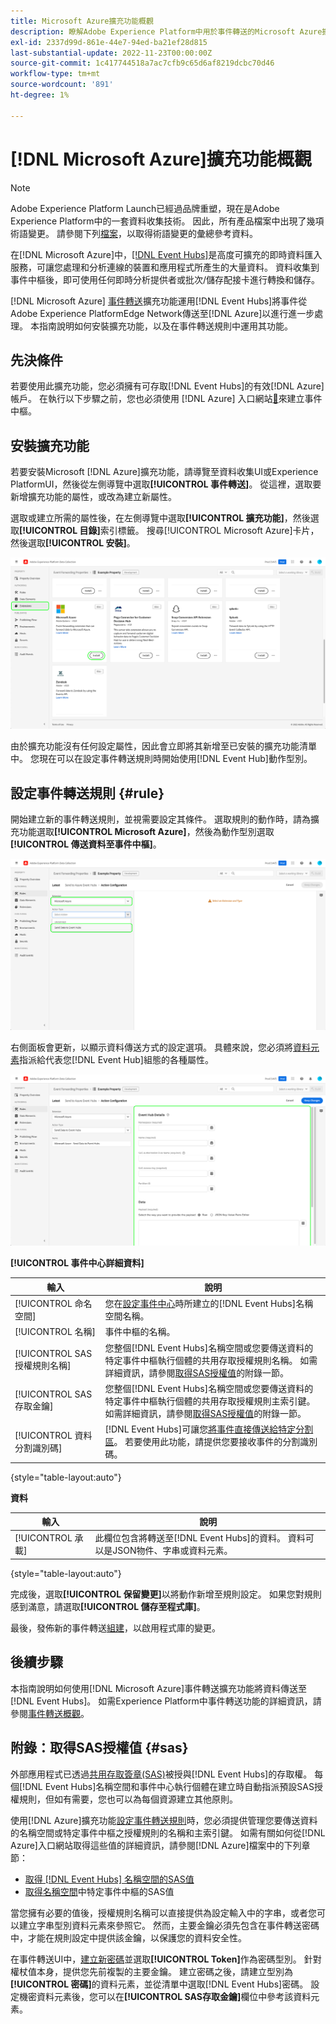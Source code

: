 ```yaml
---
title: Microsoft Azure擴充功能概觀
description: 瞭解Adobe Experience Platform中用於事件轉送的Microsoft Azure擴充功能。
exl-id: 2337d99d-861e-44e7-94ed-ba21ef28d815
last-substantial-update: 2022-11-23T00:00:00Z
source-git-commit: 1c417744518a7ac7cfb9c65d6af8219dcbc70d46
workflow-type: tm+mt
source-wordcount: '891'
ht-degree: 1%

---
```


# [!DNL Microsoft Azure]擴充功能概觀

>[!NOTE]
>
>Adobe Experience Platform Launch已經過品牌重塑，現在是Adobe Experience Platform中的一套資料收集技術。 因此，所有產品檔案中出現了幾項術語變更。 請參閱下列[檔案](../../../term-updates.md)，以取得術語變更的彙總參考資料。

在[!DNL Microsoft Azure]中，[[!DNL Event Hubs]](https://azure.microsoft.com/en-us/products/event-hubs/#overview)是高度可擴充的即時資料匯入服務，可讓您處理和分析連線的裝置和應用程式所產生的大量資料。 資料收集到事件中樞後，即可使用任何即時分析提供者或批次/儲存配接卡進行轉換和儲存。

[!DNL Microsoft Azure] [事件轉送](../../../ui/event-forwarding/overview.md)擴充功能運用[!DNL Event Hubs]將事件從Adobe Experience PlatformEdge Network傳送至[!DNL Azure]以進行進一步處理。 本指南說明如何安裝擴充功能，以及在事件轉送規則中運用其功能。

## 先決條件

若要使用此擴充功能，您必須擁有可存取[!DNL Event Hubs]的有效[!DNL Azure]帳戶。 在執行以下步驟之前，您也必須使用 [!DNL Azure] 入口網站[&#128279;](https://learn.microsoft.com/en-us/azure/event-hubs/event-hubs-create)來建立事件中樞。

## 安裝擴充功能

若要安裝Microsoft [!DNL Azure]擴充功能，請導覽至資料收集UI或Experience PlatformUI，然後從左側導覽中選取&#x200B;**[!UICONTROL 事件轉送]**。 從這裡，選取要新增擴充功能的屬性，或改為建立新屬性。

選取或建立所需的屬性後，在左側導覽中選取&#x200B;**[!UICONTROL 擴充功能]**，然後選取&#x200B;**[!UICONTROL 目錄]**&#x200B;索引標籤。 搜尋[!UICONTROL Microsoft Azure]卡片，然後選取&#x200B;**[!UICONTROL 安裝]**。

![正在資料收集UI中為[!UICONTROL Microsoft Azure]擴充功能選取[!UICONTROL 安裝]按鈕。](../../../images/extensions/server/azure/install.png)

由於擴充功能沒有任何設定屬性，因此會立即將其新增至已安裝的擴充功能清單中。 您現在可以在設定事件轉送規則時開始使用[!DNL Event Hub]動作型別。

## 設定事件轉送規則 {#rule}

開始建立新的事件轉送規則，並視需要設定其條件。 選取規則的動作時，請為擴充功能選取&#x200B;**[!UICONTROL Microsoft Azure]**，然後為動作型別選取&#x200B;**[!UICONTROL 傳送資料至事件中樞]**。

![正在為資料收集UI中的規則選取[!UICONTROL 傳送資料至事件中樞]動作型別。](../../../images/extensions/server/azure/select-action-type.png)

右側面板會更新，以顯示資料傳送方式的設定選項。 具體來說，您必須將[資料元素](../../../ui/managing-resources/data-elements.md)指派給代表您[!DNL Event Hub]組態的各種屬性。

![ UI中顯示的[!UICONTROL 傳送資料至事件中樞]動作型別的組態選項。](../../../images/extensions/server/azure/event-hub-details.png)

**[!UICONTROL 事件中心詳細資料]**

| 輸入 | 說明 |
| --- | --- |
| [!UICONTROL 命名空間] | 您在[設定事件中心](https://learn.microsoft.com/en-us/azure/event-hubs/event-hubs-create#create-an-event-hubs-namespace)時所建立的[!DNL Event Hubs]名稱空間名稱。 |
| [!UICONTROL 名稱] | 事件中樞的名稱。 |
| [!UICONTROL SAS授權規則名稱] | 您整個[!DNL Event Hubs]名稱空間或您要傳送資料的特定事件中樞執行個體的共用存取授權規則名稱。 如需詳細資訊，請參閱[取得SAS授權值](#sas)的附錄一節。 |
| [!UICONTROL SAS存取金鑰] | 您整個[!DNL Event Hubs]名稱空間或您要傳送資料的特定事件中樞執行個體的共用存取授權規則主索引鍵。 如需詳細資訊，請參閱[取得SAS授權值](#sas)的附錄一節。 |
| [!UICONTROL 資料分割識別碼] | [!DNL Event Hubs]可讓您[將事件直接傳送給特定分割區](https://learn.microsoft.com/en-us/azure/architecture/reference-architectures/event-hubs/partitioning-in-event-hubs-and-kafka)。 若要使用此功能，請提供您要接收事件的分割識別碼。 |

{style="table-layout:auto"}

**資料**

| 輸入 | 說明 |
| --- | --- |
| [!UICONTROL 承載] | 此欄位包含將轉送至[!DNL Event Hubs]的資料。 資料可以是JSON物件、字串或資料元素。 |

{style="table-layout:auto"}

完成後，選取&#x200B;**[!UICONTROL 保留變更]**&#x200B;以將動作新增至規則設定。 如果您對規則感到滿意，請選取&#x200B;**[!UICONTROL 儲存至程式庫]**。

最後，發佈新的事件轉送[組建](../../../ui/publishing/builds.md)，以啟用程式庫的變更。

## 後續步驟

本指南說明如何使用[!DNL Microsoft Azure]事件轉送擴充功能將資料傳送至[!DNL Event Hubs]。 如需Experience Platform中事件轉送功能的詳細資訊，請參閱[事件轉送概觀](../../../ui/event-forwarding/overview.md)。

## 附錄：取得SAS授權值 {#sas}

外部應用程式已透過[共用存取簽章(SAS)](https://learn.microsoft.com/en-us/azure/event-hubs/authorize-access-shared-access-signature)被授與[!DNL Event Hubs]的存取權。 每個[!DNL Event Hubs]名稱空間和事件中心執行個體在建立時自動指派預設SAS授權規則，但如有需要，您也可以為每個資源建立其他原則。

使用[!DNL Azure]擴充功能[設定事件轉送規則](#rule)時，您必須提供管理您要傳送資料的名稱空間或特定事件中樞之授權規則的名稱和主索引鍵。 如需有關如何從[!DNL Azure]入口網站取得這些值的詳細資訊，請參閱[!DNL Azure]檔案中的下列章節：

* [取得 [!DNL Event Hubs] 名稱空間的SAS值](https://learn.microsoft.com/en-us/azure/event-hubs/event-hubs-get-connection-string#connection-string-for-a-namespace)
* [取得名稱空間](https://learn.microsoft.com/en-us/azure/event-hubs/event-hubs-get-connection-string#connection-string-for-a-specific-event-hub-in-a-namespace)中特定事件中樞的SAS值

當您擁有必要的值後，授權規則名稱可以直接提供為設定輸入中的字串，或者您可以建立字串型別資料元素來參照它。 然而，主要金鑰必須先包含在事件轉送密碼中，才能在規則設定中提供該金鑰，以保護您的資料安全性。

在事件轉送UI中，[建立新密碼](../../../ui/event-forwarding/secrets.md)並選取&#x200B;**[!UICONTROL Token]**&#x200B;作為密碼型別。 針對權杖值本身，提供您先前複製的主要金鑰。 建立密碼之後，請建立型別為&#x200B;**[!UICONTROL 密碼]**&#x200B;的資料元素，並從清單中選取[!DNL Event Hubs]密碼。 設定機密資料元素後，您可以在&#x200B;**[!UICONTROL SAS存取金鑰]**&#x200B;欄位中參考該資料元素。
